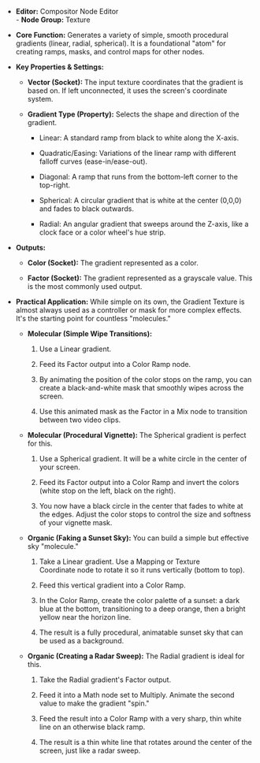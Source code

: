 - **Editor:** Compositor Node Editor  
- **Node Group:** Texture
    
- **Core Function:** Generates a variety of simple, smooth procedural gradients (linear, radial, spherical). It is a foundational "atom" for creating ramps, masks, and control maps for other nodes.
    
- **Key Properties & Settings:**
    
    - **Vector (Socket):** The input texture coordinates that the gradient is based on. If left unconnected, it uses the screen's coordinate system.
        
    - **Gradient Type (Property):** Selects the shape and direction of the gradient.
        
        - Linear: A standard ramp from black to white along the X-axis.
            
        - Quadratic/Easing: Variations of the linear ramp with different falloff curves (ease-in/ease-out).
            
        - Diagonal: A ramp that runs from the bottom-left corner to the top-right.
            
        - Spherical: A circular gradient that is white at the center (0,0,0) and fades to black outwards.
            
        - Radial: An angular gradient that sweeps around the Z-axis, like a clock face or a color wheel's hue strip.
            
- **Outputs:**
    
    - **Color (Socket):** The gradient represented as a color.
        
    - **Factor (Socket):** The gradient represented as a grayscale value. This is the most commonly used output.
        
- **Practical Application:** While simple on its own, the Gradient Texture is almost always used as a controller or mask for more complex effects. It's the starting point for countless "molecules."
    
    - **Molecular (Simple Wipe Transitions):**
        
        1. Use a Linear gradient.
            
        2. Feed its Factor output into a Color Ramp node.
            
        3. By animating the position of the color stops on the ramp, you can create a black-and-white mask that smoothly wipes across the screen.
            
        4. Use this animated mask as the Factor in a Mix node to transition between two video clips.
            
    - **Molecular (Procedural Vignette):** The Spherical gradient is perfect for this.
        
        1. Use a Spherical gradient. It will be a white circle in the center of your screen.
            
        2. Feed its Factor output into a Color Ramp and invert the colors (white stop on the left, black on the right).
            
        3. You now have a black circle in the center that fades to white at the edges. Adjust the color stops to control the size and softness of your vignette mask.
            
    - **Organic (Faking a Sunset Sky):** You can build a simple but effective sky "molecule."
        
        1. Take a Linear gradient. Use a Mapping or Texture Coordinate node to rotate it so it runs vertically (bottom to top).
            
        2. Feed this vertical gradient into a Color Ramp.
            
        3. In the Color Ramp, create the color palette of a sunset: a dark blue at the bottom, transitioning to a deep orange, then a bright yellow near the horizon line.
            
        4. The result is a fully procedural, animatable sunset sky that can be used as a background.
            
    - **Organic (Creating a Radar Sweep):** The Radial gradient is ideal for this.
        
        1. Take the Radial gradient's Factor output.
            
        2. Feed it into a Math node set to Multiply. Animate the second value to make the gradient "spin."
            
        3. Feed the result into a Color Ramp with a very sharp, thin white line on an otherwise black ramp.
            
        4. The result is a thin white line that rotates around the center of the screen, just like a radar sweep.